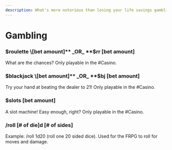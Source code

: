 ```yaml
---
description: What's more notorious than losing your life savings gambling?
---
```


# Gambling

### **$roulette \[bet amount]** _OR_ **$rr \[bet amount]**

What are the chances? Only playable in the #Casino.

### **$blackjack \[bet amount]** _OR_ **$bj \[bet amount]**

Try your hand at beating the dealer to 21! Only playable in the #Casino.

### **$slots** **\[bet amount]**&#x20;

A slot machine! Easy enough, right? Only playable in the #Casino.

### /roll \[# of die]d \[# of sides]

Example: /roll 1d20 (roll one 20 sided dice). Used for the FRPG to roll for moves and damage.&#x20;
